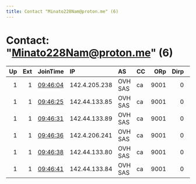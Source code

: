 ```yaml
---
title: Contact "Minato228Nam@proton.me" (6)
---
```


# Contact: "Minato228Nam@proton.me" (6)

|   Up |   Ext | JoinTime                                                                                              | IP            | AS      | CC   |   ORp |   Dirp | OS    | Version   | Nickname        |   eFamMembers |
|-----:|------:|:------------------------------------------------------------------------------------------------------|:--------------|:--------|:-----|------:|-------:|:------|:----------|:----------------|--------------:|
|    1 |     1 | [09:46:04](https://nusenu.github.io/OrNetStats/w/relay/580785DC1264F75D11D52C6B0D7EFF672E9B4F95.html) | 142.4.205.238 | OVH SAS | ca   |  9001 |      0 | Linux | 0.4.7.13  | MinatoNamikadze |             6 |
|    1 |     1 | [09:46:25](https://nusenu.github.io/OrNetStats/w/relay/A96BFF4249571661537F06AF699B81773A47832A.html) | 142.44.133.85 | OVH SAS | ca   |  9001 |      0 | Linux | 0.4.7.13  | MinatoNamikadze |             6 |
|    1 |     1 | [09:46:31](https://nusenu.github.io/OrNetStats/w/relay/413E2D09AA3AB0FF5B08CC1AB2D038191D5C389D.html) | 142.44.133.89 | OVH SAS | ca   |  9001 |      0 | Linux | 0.4.7.13  | MinatoNamikadze |             6 |
|    1 |     1 | [09:46:36](https://nusenu.github.io/OrNetStats/w/relay/B6F50B8BCB4D9A88494F110888D11B516F12D548.html) | 142.4.206.241 | OVH SAS | ca   |  9001 |      0 | Linux | 0.4.7.13  | MinatoNamikadze |             6 |
|    1 |     1 | [09:46:38](https://nusenu.github.io/OrNetStats/w/relay/1C0D3ACFDE3925F0983EFE01AD134B86D3B94749.html) | 142.44.133.80 | OVH SAS | ca   |  9001 |      0 | Linux | 0.4.7.13  | MinatoNamikadze |             6 |
|    1 |     1 | [09:46:41](https://nusenu.github.io/OrNetStats/w/relay/C7515CA8910128437473460CF6A42072F6D0DC5F.html) | 142.44.133.84 | OVH SAS | ca   |  9001 |      0 | Linux | 0.4.7.13  | MinatoNamikadze |             6 |
